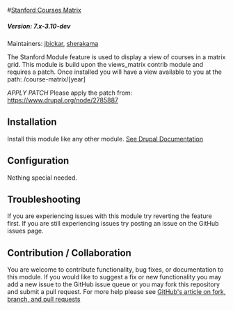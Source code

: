 #[Stanford Courses Matrix](https://github.com/SU-SWS/stanford_corses)
##### Version: 7.x-3.10-dev

Maintainers: [jbickar](https://github.com/jbickar), [sherakama](https://github.com/sherakama)

The Stanford Module feature is used to display a view of courses in a matrix grid. This module is build upon the views_matrix contrib module and requires a patch. Once installed you will have a view available to you at the path: /course-matrix/[year]

*APPLY PATCH*
Please apply the patch from: https://www.drupal.org/node/2785887

Installation
---

Install this module like any other module. [See Drupal Documentation](https://drupal.org/documentation/install/modules-themes/modules-7)


Configuration
---

Nothing special needed.

Troubleshooting
---

If you are experiencing issues with this module try reverting the feature first. If you are still experiencing issues try posting an issue on the GitHub issues page.

Contribution / Collaboration
---

You are welcome to contribute functionality, bug fixes, or documentation to this module. If you would like to suggest a fix or new functionality you may add a new issue to the GitHub issue queue or you may fork this repository and submit a pull request. For more help please see [GitHub's article on fork, branch, and pull requests](https://help.github.com/articles/using-pull-requests)
